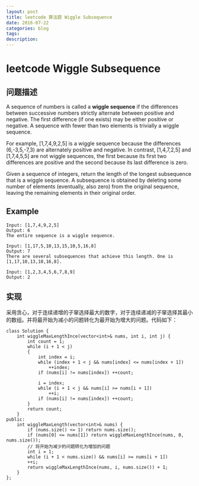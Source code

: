 ```yaml
---
layout: post
title: leetcode 算法题 Wiggle Subsequence
date: 2016-07-22
categories: blog
tags:
description:
---
```

# leetcode Wiggle Subsequence

## 问题描述
A sequence of numbers is called a <b>wiggle sequence</b> if the differences between successive numbers strictly alternate between positive and negative. The first difference (if one exists) may be either positive or negative. A sequence with fewer than two elements is trivially a wiggle sequence.

For example, [1,7,4,9,2,5] is a wiggle sequence because the differences (6,-3,5,-7,3) are alternately positive and negative. In contrast, [1,4,7,2,5] and [1,7,4,5,5] are not wiggle sequences, the first because its first two differences are positive and the second because its last difference is zero.

Given a sequence of integers, return the length of the longest subsequence that is a wiggle sequence. A subsequence is obtained by deleting some number of elements (eventually, also zero) from the original sequence, leaving the remaining elements in their original order.

## Example

    Input: [1,7,4,9,2,5]
    Output: 6
    The entire sequence is a wiggle sequence.

    Input: [1,17,5,10,13,15,10,5,16,8]
    Output: 7
    There are several subsequences that achieve this length. One is [1,17,10,13,10,16,8].

    Input: [1,2,3,4,5,6,7,8,9]
    Output: 2

## 实现
采用贪心，对于连续递增的子窜选择最大的数字，对于连续递减的子窜选择其最小的数组。并将最开始为减小的问题转化为最开始为增大的问题。代码如下：

    class Solution {
        int wiggleMaxLengthInce(vector<int>& nums, int i, int j) {
            int count = 1;
            while (i + 1 < j)
            {
                int index = i;
                while (index + 1 < j && nums[index] <= nums[index + 1])
                    ++index;
                if (nums[i] != nums[index]) ++count;

                i = index;
                while (i + 1 < j && nums[i] >= nums[i + 1])
                    ++i;
                if (nums[i] != nums[index]) ++count;
            }
            return count;
        }
    public:
        int wiggleMaxLength(vector<int>& nums) {
            if (nums.size() <= 1) return nums.size();
            if (nums[0] <= nums[1]) return wiggleMaxLengthInce(nums, 0, nums.size());
            // 将开始为减少的问题转化为增加的问题
            int i = 1;
            while (i + 1 < nums.size() && nums[i] >= nums[i + 1])
            ++i;
            return wiggleMaxLengthInce(nums, i, nums.size()) + 1;
        }
    };
